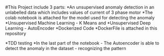 #This Project include 3 parts:
*An unsupervised anomaly detection in an unlabelled data which includes values of current of 3 phase motor
  *The colab notebook is attached for the model used for detecting the anomaly
    *Unsupervised Machine Learning - K Means and
    *Unsupervised Deep Learning - AutoEncoder
*Dockerized Code
  *DockerFile is attached in this repository

*TDD testing
  *In the last part of the notebook - The Autoencoder is able to detect the anomaly in the dataset - recognizing the pattern
